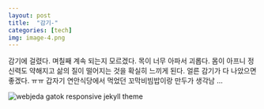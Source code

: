 ```yaml
---
layout: post
title:  "감기-"
categories: [tech]
img: image-4.png
---
```

감기에 걸렸다. 며칠째 계속 되는지 모르겠다. 목이 너무 아파서 괴롭다. 몸이 아프니 정신력도 약해지고 삶의 질이 떨어지는 것을 확실히 느끼게 된다. 얼른 감기가 다 나았으면 좋겠다. ㅠㅠ 갑자기 연안식당에서 먹었던 꼬막비빔밥이랑 만두가 생각남 ...

![webjeda gatok responsive jekyll theme]({{site.baseurl}}/images/1806/18121201.jpg)